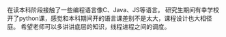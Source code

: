 在读本科阶段接触了一些编程语言像C、Java、JS等语言。
研究生期间有幸学校开了python课，感觉和本科期间开的语言课差别不是太大，课程设计也大相径庭。
希望老师可以多讲讲底层的知识，线程进程之间的调度。

